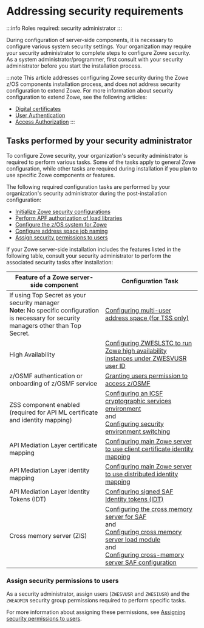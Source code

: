 # Addressing security requirements

:::info Roles required: security administrator
:::

During configuration of server-side components, it is necessary to configure various system security settings. Your
organization may require your security administrator to complete steps to configure Zowe security. As a system
administrator/programmer, first consult with your security administrator before you start the installation process.

:::note
This article addresses configuring Zowe security during the Zowe z/OS components installation process, and does not address security configuration to extend Zowe. For more information about security configuration to extend Zowe, see the following articles:

- [Digital certificates](../getting-started/zowe-security-overview#digital-certificates)
- [User Authentication](../getting-started/zowe-security-overview#user-authentication)
- [Access Authorization](../getting-started/zowe-security-overview#access-authorization)
:::

## Tasks performed by your security administrator

To configure Zowe security, your organization's security administrator is required to
perform various tasks. Some of the tasks apply to general Zowe configuration, while other tasks are required during
installation if you plan to use specific Zowe components or features.

The following required configuration tasks are performed by your organization's security administrator during the post-installation configuration:

* [Initialize Zowe security configurations](../user-guide/initialize-security-configuration.md)
* [Perform APF authorization of load libraries](../user-guide/apf-authorize-load-library.md)
* [Configure the z/OS system for Zowe](./configure-zos-system.md#configure-user-ids-and-groups-for-the-zowe-started-tasks)
* [Configure address space job naming](../user-guide/configure-zos-system.md#configure-address-space-job-naming)
* [Assign security permissions to users](#assign-security-permissions-to-users)

If your Zowe server-side installation includes the features listed in the following table, consult your 
security administrator to perform the associated security tasks after installation:

| Feature of a Zowe server-side component                                                                                                         | Configuration Task                                                                                                                                                                                                                                                                                                                                                         | 
|-------------------------------------------------------------------------------------------------------------------------------------------------|----------------------------------------------------------------------------------------------------------------------------------------------------------------------------------------------------------------------------------------------------------------------------------------------------------------------------------------------------------------------------| 
| If using Top Secret as your security manager <br/>**Note:** No specific configuration is necessary for security managers other than Top Secret. | [Configuring multi-user address space (for TSS only)](../user-guide/configure-zos-system.md#configure-multi-user-address-space-for-tss-only)                                                                                                                                                                                                                               |                                   
| High Availability                                                                                                                               | [Configuring ZWESLSTC to run Zowe high availability instances under ZWESVUSR user ID](../user-guide/configure-zos-system.md#configure-zweslstc-to-run-zowe-high-availability-instances-under-zwesvusr-user-id)                                                                                                                                                             |
| z/OSMF authentication or onboarding of z/OSMF service                                                                                           | [Granting users permission to access z/OSMF](./assign-security-permissions-to-users/#granting-users-permission-to-access-zosmf)                                                                                                                                                                                                                                                                                 |
| ZSS component enabled (required for API ML certificate and identity mapping)                                                                    | [Configuring an ICSF cryptographic services environment](../user-guide/configure-zos-system.md#configure-an-icsf-cryptographic-services-environment) <br />and<br /> [Configuring security environment switching](../user-guide/configure-zos-system.md#configure-security-environment-switching)                                                                          |
| API Mediation Layer certificate mapping                                                                                                         | [Configuring main Zowe server to use client certificate identity mapping](../user-guide/configure-zos-system.md#configure-main-zowe-server-to-use-client-certificate-identity-mapping)                                                                                                                                                                                     |
| API Mediation Layer identity mapping                                                                                                            | [Configuring main Zowe server to use distributed identity mapping](../user-guide/configure-zos-system.md#configure-main-zowe-server-to-use-distributed-identity-mapping)                                                                                                                                                                                                   |
| API Mediation Layer Identity Tokens (IDT)                                                                                                       | [Configuring signed SAF Identity tokens (IDT)](../user-guide/configure-zos-system.md#configure-signed-saf-identity-tokens-idt)                                                                                                                                                                                                                                             |
| Cross memory server (ZIS)                                                                                                                       | [Configuring the cross memory server for SAF](../user-guide/configure-zos-system.md#configure-the-cross-memory-server-for-saf)<br />and<br />[Configuring cross memory server load module](../user-guide/configure-xmem-server.md#load-module)<br />and<br />[Configuring cross-memory server SAF configuration](../user-guide/configure-xmem-server.md#saf-configuration) |

### Assign security permissions to users

As a security administrator, assign users (`ZWESVUSR` and `ZWESIUSR`) and the `ZWEADMIN` security group permissions required to perform specific tasks.

For more information about assigning these permissions, see [Assigning security permissions to users](./assign-security-permissions-to-users).
